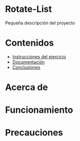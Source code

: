 # Rotate-List
Pequeña descripción del proyecto

# Contenidos 
- [Instrucciones del ejercicio](/docs/Indicaciones.md)
- [Documentación](#acerca-de)
- [Conclusiones](/docs/conclusiones.md)

# Acerca de

# Funcionamiento

# Precauciones